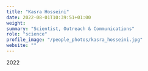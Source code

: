 ```yaml
---
title: "Kasra Hosseini"
date: 2022-08-01T10:39:51+01:00
weight: 
summary: "Scientist, Outreach & Communications"
role: "science"
profile_image: "/people_photos/kasra_hosseini.jpg"
website: ""
---
```

2022
